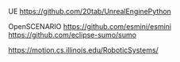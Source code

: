 UE
https://github.com/20tab/UnrealEnginePython

OpenSCENARIO
https://github.com/esmini/esmini
https://github.com/eclipse-sumo/sumo



https://motion.cs.illinois.edu/RoboticSystems/

